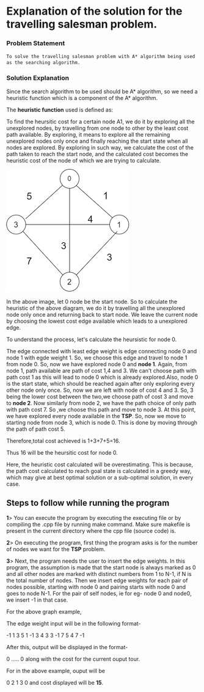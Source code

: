 # Explanation of the solution for the travelling salesman problem.

### Problem Statement
    
    To solve the travelling salesman problem with A* algorithm being used as the searching algorithm.
    
### Solution Explanation   

Since the search algorithm to be used should be A* algorithm,  so we need a heuristic function which is a component of the A* algorithm. 

The **heuristic function** used is defined as:

 To find the heursitic cost for a certain node A1, we do it by exploring all the unexplored nodes, by travelling from one node to other by the least cost path available. By exploring, it means to explore all the remaining unexplored nodes only once and finally reaching the start state when all nodes are explored. 
 By exploring in such way, we calculate the cost of the path taken to reach the start node, and the calculated cost becomes the heuristic cost of the node of which we are trying to calculate. 
 
![](aiAssignment.png)




In the above image, let 0 node be the start node. So to calculate the heuristic of the above diagram, we do it by travelling all the unexplored node only once and returning back to start node. We leave the current node by choosing the lowest cost edge available which leads to a unexplored edge. 

To understand the process, let's calculate the heursistic for node 0.

The  edge connected with least edge weight is edge connecting node 0 and node 1 with egde weight 1. So, we choose this edge and travel to node 1 from node 0. So, now we have explored node 0 and **node 1**. Again, from node 1, path available are path of cost 1,4 and 3. We can't choose path with path cost 1 as this will lead to node 0 which is already explored.Also, node 0 is the start state, which should be reached again after only exploring every other node only once. So, now we are left with node of cost 4 and 3. So, 3 being the lower cost between the two,we choose path of cost 3 and move to **node 2**. Now similarly from node 2, we have the path choice of only path with path cost 7. So ,we choose this path and move to node 3. At this point, we have explored every node available in the **TSP**. So, now we move to starting node from node 3, which is node 0. This is done by moving through the path of path cost 5. 

Therefore,total cost achieved is 1+3+7+5=16. 

Thus 16 will be the heursitic cost for node 0. 

Here, the heuristic cost calculated will be overestimating. This is because, the path cost calculated to reach goal state is calculated in a greedy way, which may give at best optimal solution or a sub-optimal solution, in every case. 


## Steps to follow while running the program

 **1**> You can execute the program by executing the executing file or by compiling the .cpp file by running make command. Make sure makefile is present in the current directory where the cpp file (source code) is. 
 
**2**> On executing the program, first thing the program asks is for the number of nodes we want for the **TSP** problem.

**3**> Next, the program needs the user to insert the edge weights. In this program, the assumption is made that the start node is always marked as 0 and all other nodes are marked with distinct numbers from 1 to N-1, if N is the total number of nodes. Then we insert edge weights for each pair of nodes possible, starting with node 0 and pairing starts with node 0 and goes to node N-1. For the pair of self nodes, ie for eg- node 0 and node0, we insert -1 in that case.

For the above graph example, 

The edge weight input will be in the following format-

-1 1 3 5
1 -1 3 4
3 3 -1 7
5 4 7 -1

After this, output will be displayed in the format-

0 ..... 0 along with the cost for the current ouput tour. 

For in the above example, ouput will be

0 2 1 3 0 and cost displayed will be **15**.






 


    
    
